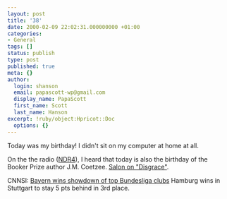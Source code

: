 ```yaml
---
layout: post
title: '38'
date: 2000-02-09 22:02:31.000000000 +01:00
categories:
- General
tags: []
status: publish
type: post
published: true
meta: {}
author:
  login: shanson
  email: papascott-wp@gmail.com
  display_name: PapaScott
  first_name: Scott
  last_name: Hanson
excerpt: !ruby/object:Hpricot::Doc
  options: {}
---
```

<p>Today was my birthday! I didn't sit on my computer at home at all.</p>
<p>On the the radio (<a href="http://www.ndr4.de">NDR4</a>), I heard that today is also the birthday of the Booker Prize author J.M. Coetzee. <a href="http://www.salon.com/books/review/1999/11/05/coetzee/">Salon on "Disgrace"</a>.</p>
<p>CNNSI: <a href="http://cnnsi.com/soccer/world/news/2000/02/09/german_roundup_ap/index.html">Bayern wins showdown of top Bundesliga clubs</a> Hamburg wins in Stuttgart to stay 5 pts behind in 3rd place.</p>
